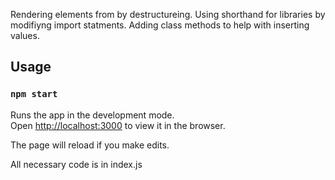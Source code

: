 Rendering elements from by destructureing. Using shorthand for libraries by modifiyng
import statments. Adding class methods to help with inserting values.

## Usage

### `npm start`

Runs the app in the development mode.  
Open [http://localhost:3000](http://localhost:3000) to view it in the browser.  

The page will reload if you make edits.  

All necessary code is in index.js
